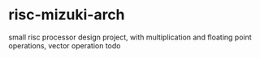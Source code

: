 # risc-mizuki-arch
small risc processor design project, with multiplication and floating point operations, vector operation todo
